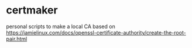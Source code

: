 # certmaker
personal scripts to make a local CA based on https://jamielinux.com/docs/openssl-certificate-authority/create-the-root-pair.html
